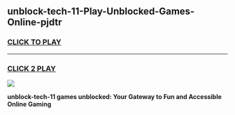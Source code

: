 
## unblock-tech-11-Play-Unblocked-Games-Online-pjdtr
<h3>
<a href="https://premium76.site?title=unblock-tech-11&ref=25A">CLICK TO PLAY</a></h3>
<hr>

<h3>
<a href="https://premium76.site?title=unblock-tech-11&ref=25A">CLICK 2 PLAY</a>
  
</h3>

<a href="https://premium76.site?title=unblock-tech-11&ref=25A"><img src="https://clearcache.store/games.png"></a>


**unblock-tech-11 games unblocked: Your Gateway to Fun and Accessible Online Gaming**
